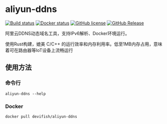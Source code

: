 # aliyun-ddns

[![Build status](https://ci.appveyor.com/api/projects/status/clt0992pxvu1kveo?svg=true)](https://ci.appveyor.com/project/Devifish/aliyun-ddns)
[![Docker status](https://img.shields.io/docker/stars/Devifish/aliyun-ddns.svg?logo=docker)](https://hub.docker.com/r/Devifish/aliyun-ddns)
[![GitHub license](https://img.shields.io/github/license/Devifish/aliyun-ddns.svg)](https://github.com/Devifish/aliyun-ddns/blob/master/LICENSE)
[![GitHub Release](https://img.shields.io/github/release/Devifish/aliyun-ddns.svg)](https://github.com/Devifish/aliyun-ddns/releases)

阿里云DDNS动态域名工具，支持IPv6解析、Docker环境运行。

使用Rust构建，媲美 C/C++ 的运行效率和内存利用率。低至1MB内存占用，意味着可在路由器等IoT设备上流畅运行

## 使用方法
### 命令行
```
aliyun-ddns --help
```
### Docker
```
docker pull devifish/aliyun-ddns
```